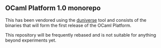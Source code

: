 ## OCaml Platform 1.0 monorepo

This has been vendored using the [duniverse](https://github.com/avsm/duniverse)
tool and consists of the binaries that will form the first release of the OCaml
Platform.

This repository will be frequently rebased and is not suitable for anything
beyond experiments yet.

